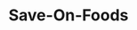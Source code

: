 ---
title: "Save-On-Foods"
url: /vancouver/save-on-foods-river-district-crossing/
shop: supermarket
---